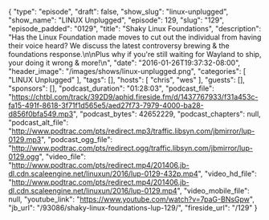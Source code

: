 {
  "type": "episode",
  "draft": false,
  "show_slug": "linux-unplugged",
  "show_name": "LINUX Unplugged",
  "episode": 129,
  "slug": "129",
  "episode_padded": "0129",
  "title": "Shaky Linux Foundations",
  "description": "Has the Linux Foundation made moves to cut out the individual from having their voice heard? We discuss the latest controversy brewing & the foundations response.\n\nPlus why if you're still waiting for Wayland to ship, your doing it wrong & more!\n",
  "date": "2016-01-26T19:37:32-08:00",
  "header_image": "/images/shows/linux-unplugged.png",
  "categories": [
    "LINUX Unplugged"
  ],
  "tags": [],
  "hosts": [
    "chris",
    "wes"
  ],
  "guests": [],
  "sponsors": [],
  "podcast_duration": "01:28:03",
  "podcast_file": "https://chtbl.com/track/392D9/aphid.fireside.fm/d/1437767933/f31a453c-fa15-491f-8618-3f71f1d565e5/aed27f73-7979-4000-ba28-d856f0bfa549.mp3",
  "podcast_bytes": 42652229,
  "podcast_chapters": null,
  "podcast_alt_file": "http://www.podtrac.com/pts/redirect.mp3/traffic.libsyn.com/jbmirror/lup-0129.mp3",
  "podcast_ogg_file": "http://www.podtrac.com/pts/redirect.ogg/traffic.libsyn.com/jbmirror/lup-0129.ogg",
  "video_file": "http://www.podtrac.com/pts/redirect.mp4/201406.jb-dl.cdn.scaleengine.net/linuxun/2016/lup-0129-432p.mp4",
  "video_hd_file": "http://www.podtrac.com/pts/redirect.mp4/201406.jb-dl.cdn.scaleengine.net/linuxun/2016/lup-0129.mp4",
  "video_mobile_file": null,
  "youtube_link": "https://www.youtube.com/watch?v=7paG-BNsGpw",
  "jb_url": "/93086/shaky-linux-foundations-lup-129/",
  "fireside_url": "/129"
}

